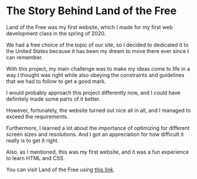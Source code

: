 # The Story Behind Land of the Free

Land of the Free was my first website, which I made for my first web development class in the spring of 2020.

We had a free choice of the topic of our site, so I decided to dedicated it to the United States because it has been my dream to move there ever since I can remember.

With this project, my main challenge was to make my ideas come to life in a way I thought was right while also obeying the constraints and guidelines that we had to follow to get a good mark.

I would probably approach this project differently now, and I could have definitely made some parts of it better.

However, fortunately, the website turned out nice all in all, and I managed to exceed the requirements.

Furthermore, I learned a lot about the importance of optimizing for different screen sizes and resolutions. And I got an appreciation for how difficult it really is to get it right.

Also, as I mentioned, this was my first website, and it was a fun experience to learn HTML and CSS.

You can visit Land of the Free using [this link](https://people.inf.elte.hu/gshkd4/).
